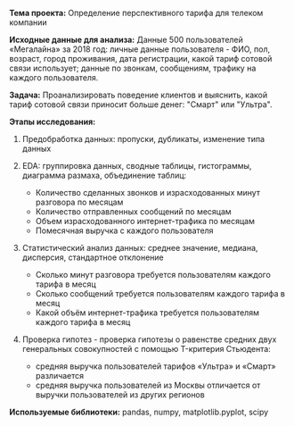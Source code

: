 **Тема проекта:** Определение перспективного тарифа для телеком компании

**Исходные данные для анализа:** Данные 500 пользователей «Мегалайна» за 2018 год: личные данные пользователя - ФИО, пол, возраст, город проживания, дата регистрации, какой тариф сотовой связи использует; данные по звонкам, сообщениям, трафику на каждого пользователя.

**Задача:** Проанализировать поведение клиентов и выяснить, какой тариф сотовой связи приносит больше денег: "Смарт" или "Ультра".

**Этапы исследования:**
1. Предобработка данных: пропуски, дубликаты, изменение типа данных

2. EDA: группировка данных, сводные таблицы, гистограммы, диаграмма размаха, объединение таблиц:
    - Количество сделанных звонков и израсходованных минут разговора по месяцам
    - Количество отправленных сообщений по месяцам
    - Объем израсходованного интернет-трафика по месяцам
    - Помесячная выручка с каждого пользователя

3. Статистический анализ данных: среднее значение, медиана, дисперсия, стандартное отклонение 
    - Сколько минут разговора требуется пользователям каждого тарифа в месяц
    - Сколько сообщений требуется пользователям каждого тарифа в месяц
    - Какой объём интернет-трафика требуется пользователям каждого тарифа в месяц

4. Проверка гипотез - проверка гипотезы о равенстве средних двух генеральных совокупностей с помощью T-критерия Стьюдента:
    - средняя выручка пользователей тарифов «Ультра» и «Смарт» различается 
    - средняя выручка пользователей из Москвы отличается от выручки пользователей из других регионов

**Используемые библиотеки:**  pandas, numpy, matplotlib.pyplot, scipy


